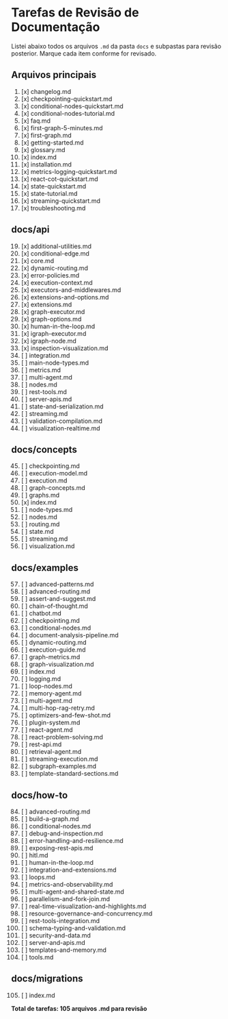 # Tarefas de Revisão de Documentação

Listei abaixo todos os arquivos `.md` da pasta `docs` e subpastas para revisão posterior. Marque cada item conforme for revisado.

## Arquivos principais
1. [x] changelog.md
2. [x] checkpointing-quickstart.md
3. [x] conditional-nodes-quickstart.md
4. [x] conditional-nodes-tutorial.md
5. [x] faq.md
6. [x] first-graph-5-minutes.md
7. [x] first-graph.md
8. [x] getting-started.md
9. [x] glossary.md
10. [x] index.md
11. [x] installation.md
12. [x] metrics-logging-quickstart.md
13. [x] react-cot-quickstart.md
15. [x] state-quickstart.md
16. [x] state-tutorial.md
17. [x] streaming-quickstart.md
18. [x] troubleshooting.md

## docs/api
19. [x] additional-utilities.md
20. [x] conditional-edge.md
21. [x] core.md
22. [x] dynamic-routing.md
23. [x] error-policies.md
24. [x] execution-context.md
25. [x] executors-and-middlewares.md
26. [x] extensions-and-options.md
27. [x] extensions.md
28. [x] graph-executor.md
29. [x] graph-options.md
30. [x] human-in-the-loop.md
31. [x] igraph-executor.md
32. [x] igraph-node.md
33. [x] inspection-visualization.md
34. [ ] integration.md
35. [ ] main-node-types.md
36. [ ] metrics.md
37. [ ] multi-agent.md
38. [ ] nodes.md
39. [ ] rest-tools.md
40. [ ] server-apis.md
41. [ ] state-and-serialization.md
42. [ ] streaming.md
43. [ ] validation-compilation.md
44. [ ] visualization-realtime.md

## docs/concepts
45. [ ] checkpointing.md
46. [ ] execution-model.md
47. [ ] execution.md
48. [ ] graph-concepts.md
49. [ ] graphs.md
50. [x] index.md
51. [ ] node-types.md
52. [ ] nodes.md
53. [ ] routing.md
54. [ ] state.md
55. [ ] streaming.md
56. [ ] visualization.md

## docs/examples
57. [ ] advanced-patterns.md
58. [ ] advanced-routing.md
59. [ ] assert-and-suggest.md
60. [ ] chain-of-thought.md
61. [ ] chatbot.md
62. [ ] checkpointing.md
63. [ ] conditional-nodes.md
64. [ ] document-analysis-pipeline.md
65. [ ] dynamic-routing.md
66. [ ] execution-guide.md
67. [ ] graph-metrics.md
68. [ ] graph-visualization.md
69. [ ] index.md
70. [ ] logging.md
71. [ ] loop-nodes.md
72. [ ] memory-agent.md
73. [ ] multi-agent.md
74. [ ] multi-hop-rag-retry.md
75. [ ] optimizers-and-few-shot.md
76. [ ] plugin-system.md
77. [ ] react-agent.md
78. [ ] react-problem-solving.md
79. [ ] rest-api.md
80. [ ] retrieval-agent.md
81. [ ] streaming-execution.md
82. [ ] subgraph-examples.md
83. [ ] template-standard-sections.md

## docs/how-to
84. [ ] advanced-routing.md
85. [ ] build-a-graph.md
86. [ ] conditional-nodes.md
87. [ ] debug-and-inspection.md
88. [ ] error-handling-and-resilience.md
89. [ ] exposing-rest-apis.md
90. [ ] hitl.md
91. [ ] human-in-the-loop.md
92. [ ] integration-and-extensions.md
93. [ ] loops.md
94. [ ] metrics-and-observability.md
95. [ ] multi-agent-and-shared-state.md
96. [ ] parallelism-and-fork-join.md
97. [ ] real-time-visualization-and-highlights.md
98. [ ] resource-governance-and-concurrency.md
99. [ ] rest-tools-integration.md
100. [ ] schema-typing-and-validation.md
101. [ ] security-and-data.md
102. [ ] server-and-apis.md
103. [ ] templates-and-memory.md
104. [ ] tools.md

## docs/migrations
105. [ ] index.md

**Total de tarefas: 105 arquivos .md para revisão**
